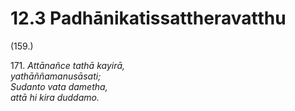 

# 12.3 Padhānikatissattheravatthu



(159.)

171\. _Attānañce tathā kayirā,_  
_yathāññamanusāsati;_  
_Sudanto vata dametha,_  
_attā hi kira duddamo._  




